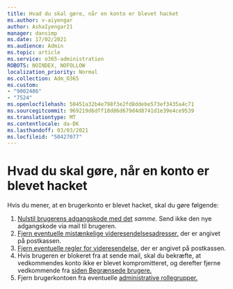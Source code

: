 ```yaml
---
title: Hvad du skal gøre, når en konto er blevet hacket
ms.author: v-aiyengar
author: AshaIyengar21
manager: dansimp
ms.date: 17/02/2021
ms.audience: Admin
ms.topic: article
ms.service: o365-administration
ROBOTS: NOINDEX, NOFOLLOW
localization_priority: Normal
ms.collection: Adm_O365
ms.custom:
- "9002486"
- "7524"
ms.openlocfilehash: 50451a32b4e798f3e2fd8ddebe573ef3435a4c71
ms.sourcegitcommit: 969219d6dff18d86d679d4d8741d1e39e4ce9539
ms.translationtype: MT
ms.contentlocale: da-DK
ms.lasthandoff: 03/03/2021
ms.locfileid: "50427077"
---
```

# <a name="what-to-do-when-an-account-is-hacked"></a>Hvad du skal gøre, når en konto er blevet hacket

Hvis du mener, at en brugerkonto er blevet hacket, skal du gøre følgende:

1. [Nulstil brugerens adgangskode med det](https://go.microsoft.com/fwlink/?linkid=2103704) *samme.* Send ikke den nye adgangskode via mail til brugeren.
1. [Fjern eventuelle mistænkelige videresendelsesadresser,](https://go.microsoft.com/fwlink/?linkid=2103705) der er angivet på postkassen.
1. [Fjern eventuelle regler for videresendelse,](https://go.microsoft.com/fwlink/?linkid=2103706) der er angivet på postkassen.
1. Hvis brugeren er blokeret fra at sende mail, skal du bekræfte, at vedkommendes konto ikke er blevet kompromitteret, og derefter fjerne vedkommende fra [siden Begrænsede brugere.](https://go.microsoft.com/fwlink/?linkid=2103706)
1. Fjern brugerkontoen fra eventuelle [administrative rollegrupper.](https://go.microsoft.com/fwlink/?linkid=2092294)